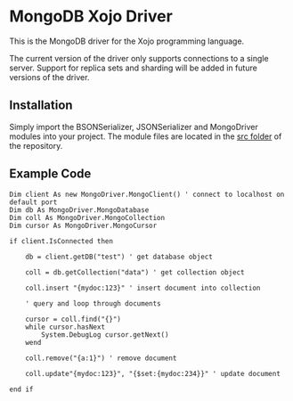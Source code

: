 MongoDB Xojo Driver
===================

This is the MongoDB driver for the Xojo programming language.

The current version of the driver only supports connections to a single server. Support for replica sets and sharding will be added in future versions of the driver.

Installation
------------

Simply import the BSONSerializer, JSONSerializer and MongoDriver modules into your project. The module files are located in the [src folder](https://github.com/alwyn1024/mongodb-xojodriver/tree/master/src) of the repository.

Example Code
------------

	Dim client As new MongoDriver.MongoClient() ' connect to localhost on default port
	Dim db As MongoDriver.MongoDatabase
	Dim coll As MongoDriver.MongoCollection
	Dim cursor As MongoDriver.MongoCursor
	
	if client.IsConnected then
	
		db = client.getDB("test") ' get database object

		coll = db.getCollection("data") ' get collection object

		coll.insert "{mydoc:123}" ' insert document into collection

		' query and loop through documents

		cursor = coll.find("{}")
		while cursor.hasNext
			System.DebugLog cursor.getNext()
		wend

		coll.remove("{a:1}") ' remove document

		coll.update"{mydoc:123}", "{$set:{mydoc:234}}" ' update document

	end if